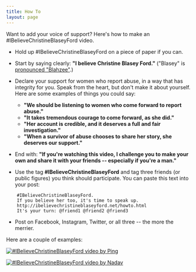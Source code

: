 ```yaml
---
title: How To
layout: page
---
```


Want to add your voice of support? Here's how to make an #IBelieveChristineBlaseyFord video.

* Hold up #IBelieveChristineBlaseyFord on a piece of paper if you can.

* Start by saying clearly: **"I believe Christine Blasey Ford."**  ("Blasey" is <a href="https://www.youtube.com/watch?v=B4tReT7HeGE&t=31s">pronounced "Blahzee"</a>.)

* Declare your support for women who report abuse,
  in a way that has integrity for you.
  Speak from the heart, but don't make it about yourself.
  Here are some examples of things you could say:
    * **"We should be listening to women who come forward to report abuse."**
    * **"It takes tremendous courage to come forward, as she did."**
    * **"Her account is credible, and it deserves a full and fair investigation."**
    * **"When a survivor of abuse chooses to share her story, she deserves our support."**

* End with: **"If you're watching this video,
  I challenge you to make your own and
  share it with your friends -- especially if you're a man."**

* Use the tag **#IBelieveChristineBlaseyFord**
  and tag three friends (or public figures) you think should participate.
  You can paste this text into your post:

```
    #IBelieveChristineBlaseyFord.
    If you believe her too, it's time to speak up.
    http://ibelievechristineblaseyford.net/howto.html
    It's your turn: @friend1 @friend2 @friend3
```

* Post on Facebook, Instagram, Twitter, or all three -- the more the merrier.

Here are a couple of examples:

[![#IBelieveChristineBlaseyFord video by Ping](http://img.youtube.com/vi/HzKb8IGjg6Y/0.jpg)](http://www.youtube.com/watch?v=HzKb8IGjg6Y "#IBelieveChristineBlaseyFord")

[![#IBelieveChristineBlaseyFord video by Nadav](http://img.youtube.com/vi/w2EzvjajZ3k/0.jpg)](http://www.youtube.com/watch?v=w2EzvjajZ3k "#IBelieveChristineBlaseyFord")
